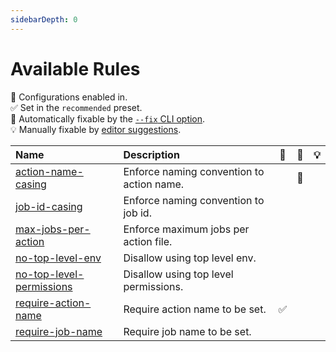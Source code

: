```yaml
---
sidebarDepth: 0
---
```


# Available Rules

💼 Configurations enabled in.\
✅ Set in the `recommended` preset.\
🔧 Automatically fixable by the [`--fix` CLI option](https://eslint.org/docs/user-guide/command-line-interface#--fix).\
💡 Manually fixable by [editor suggestions](https://eslint.org/docs/developer-guide/working-with-rules#providing-suggestions).

| Name                                                        | Description                               | 💼  | 🔧  | 💡  |
| :---------------------------------------------------------- | :---------------------------------------- | :-: | :-: | :-: |
| [action-name-casing](./action-name-casing.html)             | Enforce naming convention to action name. |     | 🔧  |     |
| [job-id-casing](./job-id-casing.html)                       | Enforce naming convention to job id.      |     |     |     |
| [max-jobs-per-action](./max-jobs-per-action.html)           | Enforce maximum jobs per action file.     |     |     |     |
| [no-top-level-env](./no-top-level-env.html)                 | Disallow using top level env.             |     |     |     |
| [no-top-level-permissions](./no-top-level-permissions.html) | Disallow using top level permissions.     |     |     |     |
| [require-action-name](./require-action-name.html)           | Require action name to be set.            | ✅  |     |     |
| [require-job-name](./require-job-name.html)                 | Require job name to be set.               |     |     |     |
